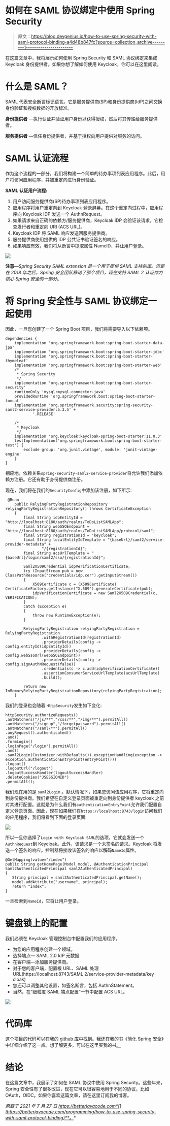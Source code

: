 # 如何在 SAML 协议绑定中使用 Spring Security

> 原文：<https://blog.devgenius.io/how-to-use-spring-security-with-saml-protocol-binding-a4d48b847fc?source=collection_archive---------1----------------------->

在这篇文章中，我将展示如何使用 Spring Security 和 SAML 协议绑定来集成 Keycloak 身份提供者。如果你想了解如何使用 Keycloak，你可以在这里阅读。

# 什么是 SAML？

SAML 代表安全断言标记语言。它是服务提供商(SP)和身份提供商(IdP)之间交换身份验证和授权数据的开放标准。

**身份提供者** —执行认证并验证用户身份以获得授权，然后将其传递给服务提供者。

**服务提供者** —信任身份提供者，并基于授权向用户提供对服务的访问。

# SAML 认证流程

作为这个流程的一部分，我们将构建一个简单的待办事项列表应用程序。此后，用户将访问应用程序，并被重定向进行身份验证。

**SAML 认证用户流程:**

1.  用户访问服务提供商(SP)待办事项列表应用程序。
2.  应用程序将用户重定向到 Keycloak 登录屏幕。在这个重定向过程中，应用程序向 Keycloak IDP 发送一个 AuthnRequest。
3.  如果请求来自正确的依赖方/服务提供商，Keycloak IDP 会验证该请求。它检查发行者和重定向 URI (ACS URL)。
4.  Keycloak IDP 将 SAML 响应发送回服务提供商。
5.  服务提供商使用提供的 IDP 公共证书验证签名的响应。
6.  如果响应有效，我们将从断言中提取属性 NameID，并让用户登录。

![](img/1886319e0eb272c00042c0756d155c0c.png)

**注意**—*Spring Security SAML extension 是一个用于提供 SAML 支持的库。但是在 2018 年之后，Spring 安全团队移动了那个项目，现在支持 SAML 2 认证作为核心 Spring 安全的一部分*。

# 将 Spring 安全性与 SAML 协议绑定一起使用

因此，一旦您创建了一个 Spring Boot 项目，我们将需要导入以下依赖项。

```
dependencies {
	implementation 'org.springframework.boot:spring-boot-starter-data-jpa'
	implementation 'org.springframework.boot:spring-boot-starter-jdbc'
	implementation 'org.springframework.boot:spring-boot-starter-thymeleaf'
	implementation 'org.springframework.boot:spring-boot-starter-web'
	/*
	 * Spring Security
	 */
	implementation 'org.springframework.boot:spring-boot-starter-security'
	runtimeOnly 'mysql:mysql-connector-java'
	providedRuntime 'org.springframework.boot:spring-boot-starter-tomcat'
	implementation 'org.springframework.security:spring-security-saml2-service-provider:5.3.5' +
			'.RELEASE'

	/*
	 * Keycloak
	 */
	implementation 'org.keycloak:keycloak-spring-boot-starter:11.0.3'
	testImplementation('org.springframework.boot:spring-boot-starter-test') {
		exclude group: 'org.junit.vintage', module: 'junit-vintage-engine'
	}
}
```

相应地，依赖关系`spring-security-saml2-service-provider`将允许我们添加依赖方注册。它还有助于身份提供商注册。

现在，我们将在我们的`SecurityConfig`中添加该注册，如下所示:

```
 @Bean
    public RelyingPartyRegistrationRepository relyingPartyRegistrationRepository() throws CertificateException
    {
        final String idpEntityId = "http://localhost:8180/auth/realms/ToDoListSAMLApp";
        final String webSSOEndpoint = "http://localhost:8180/auth/realms/ToDoListSAMLApp/protocol/saml";
        final String registrationId = "keycloak";
        final String localEntityIdTemplate = "{baseUrl}/saml2/service-provider-metadata" +
                "/{registrationId}";
        final String acsUrlTemplate = "{baseUrl}/login/saml2/sso/{registrationId}";

        Saml2X509Credential idpVerificationCertificate;
        try (InputStream pub = new ClassPathResource("credentials/idp.cer").getInputStream())
        {
            X509Certificate c = (X509Certificate) CertificateFactory.getInstance("X.509").generateCertificate(pub);
            idpVerificationCertificate = new Saml2X509Credential(c, VERIFICATION);
        }
        catch (Exception e)
        {
            throw new RuntimeException(e);
        }

        RelyingPartyRegistration relyingPartyRegistration = RelyingPartyRegistration
                .withRegistrationId(registrationId)
                .providerDetails(config -> config.entityId(idpEntityId))
                .providerDetails(config -> config.webSsoUrl(webSSOEndpoint))
                .providerDetails(config -> config.signAuthNRequest(false))
                .credentials(c -> c.add(idpVerificationCertificate))
                .assertionConsumerServiceUrlTemplate(acsUrlTemplate)
                .build();

        return new InMemoryRelyingPartyRegistrationRepository(relyingPartyRegistration);
    }
```

我们的登录也会随着 `HttpSecurity`发生如下变化:

```
httpSecurity.authorizeRequests()
.antMatchers("/js/**","/css/**","/img/**").permitAll()
.antMatchers("/signup","/forgotpassword").permitAll()
.antMatchers("/saml/**").permitAll()
.anyRequest().authenticated()
.and()
.formLogin()
.loginPage("/login").permitAll()
.and()
.saml2Login(Customizer.withDefaults()).exceptionHandling(exception ->
exception.authenticationEntryPoint(entryPoint()))
.logout()
.logoutUrl("/logout")
.logoutSuccessHandler(logoutSuccessHandler)
.deleteCookies("JSESSIONID")
.permitAll();
```

我们现在用的是 `saml2Login` 。默认情况下，如果您访问该应用程序，它将重定向到身份提供商。我们希望在自定义登录页面被重定向到身份提供者 keycloak 之前对其进行配置。这就是为什么我们有`authenticationEntryPoint`允许我们配置自定义登录页面。因此，现在如果我们在`https://localhost:8743/login`访问我们的应用程序，我们将看到下面的登录页面:

![](img/f16fdbf396c3bd8f5588660f62e1cc9a.png)

所以一旦你选择了`Login with Keycloak SAML`的选项，它就会发送一个`AuthnRequest`到 Keycloak。此外，该请求是一个未签名的请求。Keycloak 将发送一个签名的响应。控制器将接收该签名的响应以解码`NameId`属性。

```
@GetMapping(value="/index")
public String getHomePage(Model model, @AuthenticationPrincipal Saml2AuthenticatedPrincipal saml2AuthenticatedPrincipal)
{
   String principal = saml2AuthenticatedPrincipal.getName();
   model.addAttribute("username", principal);
   return "index";
}
```

一旦检索到`NameId`，它将让用户登录。

# 键盘锁上的配置

我们必须在 Keycloak 管理控制台中配置我们的应用程序。

*   为您的应用程序创建一个领域。
*   选择端点— SAML 2.0 IdP 元数据
*   在客户端—添加服务提供商。
*   对于您的客户端，配置根 URL、SAML 处理 URL(https://localhost:8743/SAML 2/service-provider-metadata/key cloak)
*   您还可以调整其他设置，如签名断言，包括 AuthnStatement。
*   当然，在“细粒度 SAML 端点配置”一节中配置 ACS URL。

![](img/cc724abb012eef0fdd815d1ace5e2c0b.png)

# 代码库

这个项目的代码可以在我的 [github 库](https://github.com/yogsma/betterjavacode/tree/main/todolistkeycloaksaml)中找到。我还在我的书《简化 Spring 安全》中详细介绍了这一点。想了解更多，可以在这里买我的书[。](https://yogsma.gumroad.com/l/VgSdH)

# 结论

在这篇文章中，我展示了如何在 SAML 协议中使用 Spring Security。这些年来，Spring 安全性有了很多改进，现在它可以很容易地用于不同的协议，比如 OAuth，OIDC。如果你喜欢这篇文章，请在这里订阅我的博客。

*原载于 2021 年 7 月 27 日 https://betterjavacode.com*[](https://betterjavacode.com/programming/how-to-use-spring-security-with-saml-protocol-binding)**。**